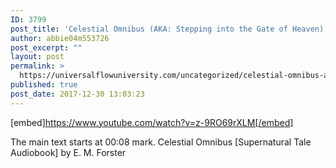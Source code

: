 ```yaml
---
ID: 3799
post_title: 'Celestial Omnibus (AKA: Stepping into the Gate of Heaven) Supernatural Tale Audiobook'
author: abbie04m553726
post_excerpt: ""
layout: post
permalink: >
  https://universalflowuniversity.com/uncategorized/celestial-omnibus-aka-stepping-into-the-gate-of-heaven-supernatural-tale-audiobook/
published: true
post_date: 2017-12-30 13:03:23
---
```

[embed]https://www.youtube.com/watch?v=z-9RO69rXLM[/embed]<br>
<p>The main text starts at 00:08 mark. Celestial Omnibus [Supernatural Tale Audiobook] by E. M. Forster</p>